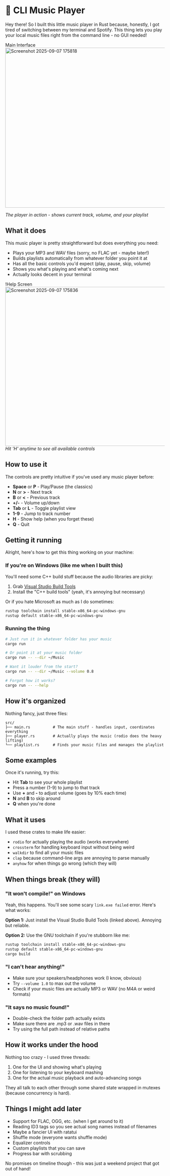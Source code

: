 # 🎵 CLI Music Player 

Hey there! So I built this little music player in Rust because, honestly, I got tired of switching between my terminal and Spotify. This thing lets you play your local music files right from the command line - no GUI needed!

Main Interface
<img width="1694" height="505" alt="Screenshot 2025-09-07 175818" src="https://github.com/user-attachments/assets/7ca0b41f-462a-490b-a137-d2df45e8d9b7" />

*The player in action - shows current track, volume, and your playlist*

## What it does

This music player is pretty straightforward but does everything you need:
- Plays your MP3 and WAV files (sorry, no FLAC yet - maybe later!)
- Builds playlists automatically from whatever folder you point it at
- Has all the basic controls you'd expect (play, pause, skip, volume)
- Shows you what's playing and what's coming next
- Actually looks decent in your terminal

!Help Screen <img width="1689" height="502" alt="Screenshot 2025-09-07 175836" src="https://github.com/user-attachments/assets/123e2cd7-b209-447f-8511-d0fdebbff9c5" />
*Hit 'H' anytime to see all available controls*

## How to use it

The controls are pretty intuitive if you've used any music player before:

- **Space** or **P** - Play/Pause (the classics)
- **N** or **>** - Next track
- **B** or **<** - Previous track  
- **+/-** - Volume up/down
- **Tab** or **L** - Toggle playlist view
- **1-9** - Jump to track number
- **H** - Show help (when you forget these)
- **Q** - Quit


## Getting it running

Alright, here's how to get this thing working on your machine:

### If you're on Windows (like me when I built this)

You'll need some C++ build stuff because the audio libraries are picky:
1. Grab [Visual Studio Build Tools](https://visualstudio.microsoft.com/downloads/#build-tools-for-visual-studio-2022)
2. Install the "C++ build tools" (yeah, it's annoying but necessary)

Or if you hate Microsoft as much as I do sometimes:
```bash
rustup toolchain install stable-x86_64-pc-windows-gnu
rustup default stable-x86_64-pc-windows-gnu
```

### Running the thing

```bash
# Just run it in whatever folder has your music
cargo run

# Or point it at your music folder
cargo run -- --dir ~/Music

# Want it louder from the start?
cargo run -- --dir ~/Music --volume 0.8

# Forgot how it works?
cargo run -- --help
```

## How it's organized

Nothing fancy, just three files:
```
src/
├── main.rs          # The main stuff - handles input, coordinates everything
├── player.rs        # Actually plays the music (rodio does the heavy lifting)
└── playlist.rs      # Finds your music files and manages the playlist
```

## Some examples

Once it's running, try this:
- Hit **Tab** to see your whole playlist 
- Press a number (1-9) to jump to that track
- Use **+** and **-** to adjust volume (goes by 10% each time)
- **N** and **B** to skip around
- **Q** when you're done

## What it uses

I used these crates to make life easier:
- `rodio` for actually playing the audio (works everywhere)
- `crossterm` for handling keyboard input without being weird
- `walkdir` to find all your music files
- `clap` because command-line args are annoying to parse manually
- `anyhow` for when things go wrong (which they will)

## When things break (they will)

### "It won't compile!" on Windows

Yeah, this happens. You'll see some scary `link.exe failed` error. Here's what works:

**Option 1:** Just install the Visual Studio Build Tools (linked above). Annoying but reliable.

**Option 2:** Use the GNU toolchain if you're stubborn like me:
```bash
rustup toolchain install stable-x86_64-pc-windows-gnu
rustup default stable-x86_64-pc-windows-gnu
cargo build
```

### "I can't hear anything!"

- Make sure your speakers/headphones work (I know, obvious)
- Try `--volume 1.0` to max out the volume  
- Check if your music files are actually MP3 or WAV (no M4A or weird formats)

### "It says no music found!"

- Double-check the folder path actually exists
- Make sure there are .mp3 or .wav files in there
- Try using the full path instead of relative paths

## How it works under the hood

Nothing too crazy - I used three threads:
1. One for the UI and showing what's playing
2. One for listening to your keyboard mashing
3. One for the actual music playback and auto-advancing songs

They all talk to each other through some shared state wrapped in mutexes (because concurrency is hard).

## Things I might add later

- Support for FLAC, OGG, etc. (when I get around to it)
- Reading ID3 tags so you see actual song names instead of filenames
- Maybe a fancier UI with ratatui
- Shuffle mode (everyone wants shuffle mode)
- Equalizer controls
- Custom playlists that you can save
- Progress bar with scrubbing

No promises on timeline though - this was just a weekend project that got out of hand!


